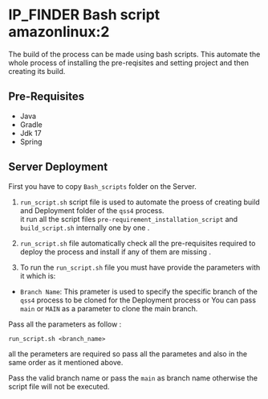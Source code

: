 # IP_FINDER Bash script amazonlinux:2
The build of the process can be made using bash scripts. This automate the whole process of installing the pre-reqisites and setting project and then creating its build.

## Pre-Requisites
* Java
* Gradle
* Jdk 17
* Spring

## Server Deployment

First you have to copy `Bash_scripts` folder on the Server.
 
1. `run_script.sh` script file is used to automate the proess of creating build and Deployment folder of the `qss4` process.<br>
it run all the script files 
`pre-requirement_installation_script` and `build_script.sh` internally one by one . 

2. `run_script.sh` file automatically check all the pre-requisites required to deploy the process and install if any of them are missing .

3. To run the `run_script.sh` file you must have provide the parameters with it which is:

* `Branch Name`: This prameter is used to specify the specific branch of the `qss4` process to be cloned for the Deployment process or You can pass `main` or `MAIN` as a parameter to clone the main branch.

Pass all the parameters as follow :<br>

```
run_script.sh <branch_name> 
```

all the perameters are required so pass all the parametes and also in the same order as it mentioned above. <br>

Pass the valid branch name or pass the `main` as branch name otherwise the script file will not be executed.